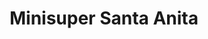 ---
title: "Minisuper Santa Anita"
url: /villa-de-alvarez/minisuper-santa-anita/
shop: comodidad
---
